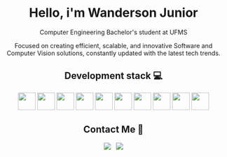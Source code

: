 <div align="center">
    <h1>Hello, i'm Wanderson Junior </h1>
    <p> Computer Engineering Bachelor's student at UFMS <p>
    <p> Focused on creating efficient, scalable, and innovative Software and Computer Vision solutions, constantly updated with the latest tech trends.</p>
</div>

<div align="center">
<h2>Development stack 💻</h2>
<img height="40"src="https://cdn.jsdelivr.net/gh/devicons/devicon@latest/icons/python/python-plain.svg" />
<img height="40" src="https://cdn.jsdelivr.net/gh/devicons/devicon@latest/icons/javascript/javascript-plain.svg"/>
<img height="40" src="https://cdn.jsdelivr.net/gh/devicons/devicon@latest/icons/pytorch/pytorch-original.svg" />
<img height="40" src="https://cdn.jsdelivr.net/gh/devicons/devicon@latest/icons/java/java-plain.svg" />
<img height="40" src="https://cdn.jsdelivr.net/gh/devicons/devicon@latest/icons/numpy/numpy-plain.svg" />
<img height="40" src="https://cdn.jsdelivr.net/gh/devicons/devicon@latest/icons/react/react-original.svg" />
<img height="40" src="https://cdn.jsdelivr.net/gh/devicons/devicon@latest/icons/typescript/typescript-plain.svg" />
<img height="40" src="https://cdn.jsdelivr.net/gh/devicons/devicon@latest/icons/cplusplus/cplusplus-plain.svg" />            
<img height="40" src="https://cdn.jsdelivr.net/gh/devicons/devicon@latest/icons/pandas/pandas-plain.svg" />
<img height="40" src="https://cdn.jsdelivr.net/gh/devicons/devicon@latest/icons/bash/bash-original.svg" />
</div>

<div align="center">
<h2> Contact Me 📧</h2>
<a href="mailto:wanderson_junior@ufms.br"><img src="https://img.shields.io/badge/Gmail-red?style=for-the-badge&logo=gmail&logoColor=white"></a>
&nbsp;
<a href="https://www.linkedin.com/in/wanderson-junior-de-oliveira-bignardi-150213185/"><img src="https://img.shields.io/badge/LinkedIn-blue?style=for-the-badge&logo=linkedin&logoColor=white"></a>
</div>